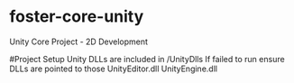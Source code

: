 # foster-core-unity
Unity Core Project - 2D Development

#Project Setup
Unity DLLs are included in /UnityDlls
If failed to run ensure DLLs are pointed to those
UnityEditor.dll
UnityEngine.dll